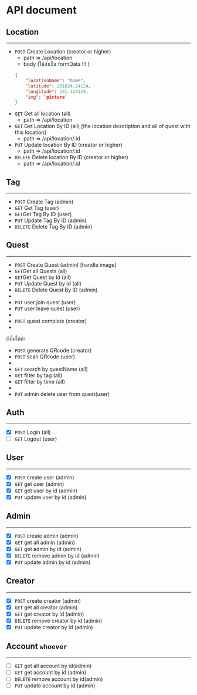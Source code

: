 # API document

## Location

---

-   `POST` Create Location (creator or higher)
    -   path ⇒ /api/location
    -   body (ให้ส่งเป็น formData !!! )
    ```json
    {
        "locationName": "home",
        "latitude": 201024.24124,
        "longitude": 241.124124,
        "img": `picture`
    }
    ```
-   `GET` Get all location (all)
    -   path ⇒ /api/location
-   `GET` Get Location By ID (all) [the location description and all of quest with this location]
    -   path ⇒ /api/location/:id
-   `PUT` Update location By ID (creator or higher)
    -   path ⇒ /api/location/:id
-   `DELETE` Delete location By ID (creator or higher)
    -   path ⇒ /api/location/:id

## Tag

---

-   `POST` Create Tag (admin)
-   `GET` Get Tag (user)
-   `GET`Get Tag By ID (user)
-   `PUT` Update Tag By ID (admin)
-   `DELETE` Delete Tag By ID (admin)

## Quest

---

-   `POST` Create Quest (admin) [handle image]
-   `GET`Get all Quests (all)
-   `GET`Get Quest by Id (all)
-   `PUT` Update Quest by Id (all)
-   `DELETE` Delete Quest By ID (admin)
-
-   `PUT` user join quest (user)
-   `PUT` user leave quest (user)
-
-   `POST` quest complete (creator)
-

ยังไม่ได้ทำ

-   `POST` generate QRcode (creator)
-   `POST` scan QRcode (user)
-
-   `GET` search by questName (all)
-   `GET` filter by tag (all)
-   `GET` filter by time (all)
-
-   `PUT` admin delete user from quest(user)

## Auth

---

-   [x] `POST` Login (all)
-   [ ] `GET` Logout (user)

## User

---

-   [x] `POST` create user (admin)
-   [x] `GET` get user (admin)
-   [x] `GET` get user by id (admin)
-   [x] `PUT` update user by id (admin)

## Admin

---

-   [x] `POST` create admin (admin)
-   [x] `GET` get all admin (admin)
-   [x] `GET` get admin by id (admin)
-   [x] `DELETE` remove admin by id (admin)
-   [x] `PUT` update admin by id (admin)

## Creator

---

-   [x] `POST` create creator (admin)
-   [x] `GET` get all creator (admin)
-   [x] `GET` get creator by id (admin)
-   [x] `DELETE` remove creator by id (admin)
-   [x] `PUT` update creator by id (admin)

## Account `whoever`

---

-   [ ] `GET` get all account by id(admin)
-   [ ] `GET` get account by id (admin)
-   [ ] `DELETE` remove account by id(admin)
-   [ ] `PUT` update account by id (admin)
